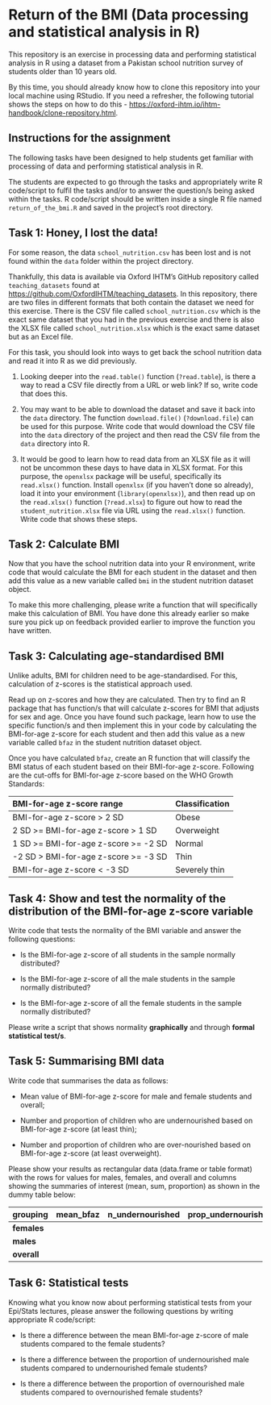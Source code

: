 
<!-- README.md is generated from README.Rmd. Please edit that file -->

# Return of the BMI (Data processing and statistical analysis in R)

<!-- badges: start -->
<!-- badges: end -->

This repository is an exercise in processing data and performing
statistical analysis in R using a dataset from a Pakistan school
nutrition survey of students older than 10 years old.

By this time, you should already know how to clone this repository into
your local machine using RStudio. If you need a refresher, the following
tutorial shows the steps on how to do this -
<https://oxford-ihtm.io/ihtm-handbook/clone-repository.html>.

## Instructions for the assignment

The following tasks have been designed to help students get familiar
with processing of data and performing statistical analysis in R.

The students are expected to go through the tasks and appropriately
write R code/script to fulfil the tasks and/or to answer the question/s
being asked within the tasks. R code/script should be written inside a
single R file named `return_of_the_bmi.R` and saved in the project’s
root directory.

## Task 1: Honey, I lost the data!

For some reason, the data `school_nutrition.csv` has been lost and is
not found within the `data` folder within the project directory.

Thankfully, this data is available via Oxford IHTM’s GitHub repository
called `teaching_datasets` found at
<https://github.com/OxfordIHTM/teaching_datasets>. In this repository,
there are two files in different formats that both contain the dataset
we need for this exercise. There is the CSV file called
`school_nutrition.csv` which is the exact same dataset that you had in
the previous exercise and there is also the XLSX file called
`school_nutrition.xlsx` which is the exact same dataset but as an Excel
file.

For this task, you should look into ways to get back the school
nutrition data and read it into R as we did previously.

1.  Looking deeper into the `read.table()` function (`?read.table`), is
    there a way to read a CSV file directly from a URL or web link? If
    so, write code that does this.

2.  You may want to be able to download the dataset and save it back
    into the `data` directory. The function `download.file()`
    (`?download.file`) can be used for this purpose. Write code that
    would download the CSV file into the `data` directory of the project
    and then read the CSV file from the `data` directory into R.

3.  It would be good to learn how to read data from an XLSX file as it
    will not be uncommon these days to have data in XLSX format. For
    this purpose, the `openxlsx` package will be useful, specifically
    its `read.xlsx()` function. Install `openxlsx` (if you haven’t done
    so already), load it into your environment (`library(openxlsx)`),
    and then read up on the `read.xlsx()` function (`?read.xlsx`) to
    figure out how to read the `student_nutrition.xlsx` file via URL
    using the `read.xlsx()` function. Write code that shows these steps.

## Task 2: Calculate BMI

Now that you have the school nutrition data into your R environment,
write code that would calculate the BMI for each student in the dataset
and then add this value as a new variable called `bmi` in the student
nutrition dataset object.

To make this more challenging, please write a function that will
specifically make this calculation of BMI. You have done this already
earlier so make sure you pick up on feedback provided earlier to improve
the function you have written.

## Task 3: Calculating age-standardised BMI

Unlike adults, BMI for children need to be age-standardised. For this,
calculation of z-scores is the statistical approach used.

Read up on z-scores and how they are calculated. Then try to find an R
package that has function/s that will calculate z-scores for BMI that
adjusts for sex and age. Once you have found such package, learn how to
use the specific function/s and then implement this in your code by
calculating the BMI-for-age z-score for each student and then add this
value as a new variable called `bfaz` in the student nutrition dataset
object.

Once you have calculated `bfaz`, create an R function that will classify
the BMI status of each student based on their BMI-for-age z-score.
Following are the cut-offs for BMI-for-age z-score based on the WHO
Growth Standards:

| BMI-for-age z-score range              | Classification |
|:---------------------------------------|:---------------|
| BMI-for-age z-score \> 2 SD            | Obese          |
| 2 SD \>= BMI-for-age z-score \> 1 SD   | Overweight     |
| 1 SD \>= BMI-for-age z-score \>= -2 SD | Normal         |
| -2 SD \> BMI-for-age z-score \>= -3 SD | Thin           |
| BMI-for-age z-score \< -3 SD           | Severely thin  |

## Task 4: Show and test the normality of the distribution of the BMI-for-age z-score variable

Write code that tests the normality of the BMI variable and answer the
following questions:

- Is the BMI-for-age z-score of all students in the sample normally
  distributed?

- Is the BMI-for-age z-score of all the male students in the sample
  normally distributed?

- Is the BMI-for-age z-score of all the female students in the sample
  normally distributed?

Please write a script that shows normality **graphically** and through
**formal statistical test/s**.

## Task 5: Summarising BMI data

Write code that summarises the data as follows:

- Mean value of BMI-for-age z-score for male and female students and
  overall;

- Number and proportion of children who are undernourished based on
  BMI-for-age z-score (at least thin);

- Number and proportion of children who are over-nourished based on
  BMI-for-age z-score (at least overweight).

Please show your results as rectangular data (data.frame or table
format) with the rows for values for males, females, and overall and
columns showing the summaries of interest (mean, sum, proportion) as
shown in the dummy table below:

| **grouping** | **mean_bfaz** | **n_undernourished** | **prop_undernourished** | **n_overnourished** |
|:-------------|:--------------|:---------------------|:------------------------|:--------------------|
| **females**  |               |                      |                         |                     |
| **males**    |               |                      |                         |                     |
| **overall**  |               |                      |                         |                     |

## Task 6: Statistical tests

Knowing what you know now about performing statistical tests from your
Epi/Stats lectures, please answer the following questions by writing
appropriate R code/script:

- Is there a difference between the mean BMI-for-age z-score of male
  students compared to the female students?

- Is there a difference between the proportion of undernourished male
  students compared to undernourished female students?

- Is there a difference between the proportion of overnourished male
  students compared to overnourished female students?
